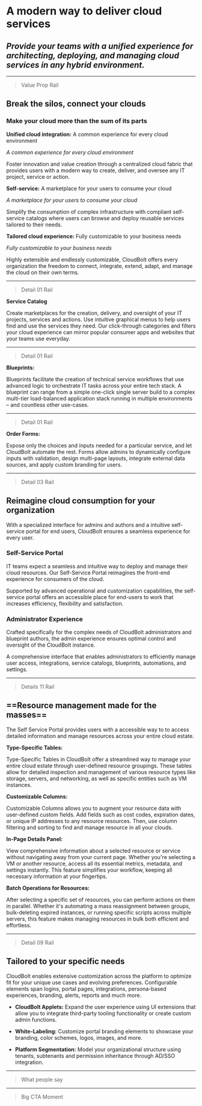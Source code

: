 # A modern way to deliver cloud services

## _Provide your teams with a unified experience for architecting, deploying, and managing cloud services in any hybrid environment._

---

> Value Prop Rail

## Break the silos, connect your clouds

### Make your cloud more than the sum of its parts

**Unified cloud integration:** A common experience for every cloud environment

_A common experience for every cloud environment_

Foster innovation and value creation through a centralized cloud fabric that provides users with a modern way to create, deliver, and oversee any IT project, service or action.

**Self-service:** A marketplace for your users to consume your cloud

_A marketplace for your users to consume your cloud_

Simplify the consumption of complex infrastructure with compliant self-service catalogs where users can browse and deploy reusable services tailored to their needs.

**Tailored cloud experience:** Fully customizable to your business needs

_Fully customizable to your business needs_

Highly extensible and endlessly customizable, CloudBolt offers every organization the freedom to connect, integrate, extend, adapt, and manage the cloud on their own terms.

---

> Detail 01 Rail

**Service Catalog**

Create marketplaces for the creation, delivery, and oversight of your IT projects, services and actions. Use intuitive graphical menus to help users find and use the services they need. Our click-through categories and filters your cloud experience can mirror popular consumer apps and websites that your teams use everyday.

---

> Detail 01 Rail

**Blueprints:**

Blueprints facilitate the creation of technical service workflows that use advanced logic to orchestrate IT tasks across your entire tech stack. A blueprint can range from a simple one-click single server build to a complex multi-tier load-balanced application stack running in multiple environments – and countless other use-cases.

---

> Detail 01 Rail

**Order Forms:**

Expose only the choices and inputs needed for a particular service, and let CloudBolt automate the rest. Forms allow admins to dynamically configure inputs with validation, design multi-page layouts, integrate external data sources, and apply custom branding for users.

---

> Detail 03 Rail

## Reimagine cloud consumption for your organization

With a specialized interface for admins and authors and a intuitive self-service portal for end users, CloudBolt ensures a seamless experience for every user.

### Self-Service Portal

IT teams expect a seamless and intuitive way to deploy and manage their cloud resources. Our Self-Service Portal reimagines the front-end experience for consumers of the cloud.

Supported by advanced operational and customization capabilities, the self-service portal offers an accessible place for end-users to work that increases efficiency, flexibility and satisfaction.

### Administrator Experience

Crafted specifically for the complex needs of CloudBolt administrators and blueprint authors, the admin experience ensures optimal control and oversight of the CloudBolt instance.

A comprehensive interface that enables administrators to efficiently manage user access, integrations, service catalogs, blueprints, automations, and settings.

---

> Details 11 Rail

## **==Resource management made for the masses==**

The Self Service Portal provides users with a accessible way to to access detailed information and manage resources across your entire cloud estate.

**Type-Specific Tables:**

Type-Specific Tables in CloudBolt offer a streamlined way to manage your entire cloud estate through user-defined resource groupings. These tables allow for detailed inspection and management of various resource types like storage, servers, and networking, as well as specific entities such as VM instances.

**Customizable Columns:**

Customizable Columns allows you to augment your resource data with user-defined custom fields. Add fields such as cost codes, expiration dates, or unique IP addresses to any resource resources. Then, use column filtering and sorting to find and manage resource in all your clouds.

**In-Page Details Panel:**

View comprehensive information about a selected resource or service without navigating away from your current page. Whether you're selecting a VM or another resource, access all its essential metrics, metadata, and settings instantly. This feature simplifies your workflow, keeping all necessary information at your fingertips.

**Batch Operations for Resources:**

After selecting a specific set of resources, you can perform actions on them in parallel. Whether it's automating a mass reassignment between groups, bulk-deleting expired instances, or running specific scripts across multiple servers, this feature makes managing resources in bulk both efficient and effortless.

---

> Detail 09 Rail

## Tailored to your specific needs

CloudBolt enables extensive customization across the platform to optimize fit for your unique use cases and evolving preferences. Configurable elements span logins, portal pages, integrations, persona-based experiences, branding, alerts, reports and much more.

- **CloudBolt Applets:** Expand the user experience using UI extensions that allow you to integrate third-party tooling functionality or create custom admin functions.
    
- **White-Labeling:** Customize portal branding elements to showcase your branding, color schemes, logos, images, and more.
    
- **Platform Segmentation:** Model your organizational structure using tenants, subtenants and permission inheritance through AD/SSO integration.
    

---

> What people say

---

> Big CTA Moment